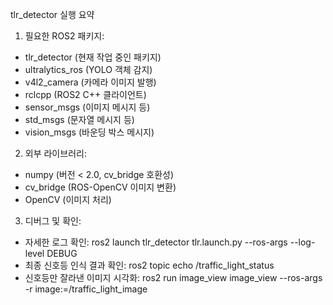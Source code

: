   tlr_detector 실행 요약

  1. 필요한 ROS2 패키지:

   * tlr_detector (현재 작업 중인 패키지)
   * ultralytics_ros (YOLO 객체 감지)
   * v4l2_camera (카메라 이미지 발행)
   * rclcpp (ROS2 C++ 클라이언트)
   * sensor_msgs (이미지 메시지 등)
   * std_msgs (문자열 메시지 등)
   * vision_msgs (바운딩 박스 메시지)

  2. 외부 라이브러리:

   * numpy (버전 < 2.0, cv_bridge 호환성)
   * cv_bridge (ROS-OpenCV 이미지 변환)
   * OpenCV (이미지 처리)

  3. 디버그 및 확인:

   * 자세한 로그 확인:
     ros2 launch tlr_detector tlr.launch.py --ros-args --log-level DEBUG
   * 최종 신호등 인식 결과 확인:
     ros2 topic echo /traffic_light_status
   * 신호등만 잘라낸 이미지 시각화:
     ros2 run image_view image_view --ros-args -r image:=/traffic_light_image

